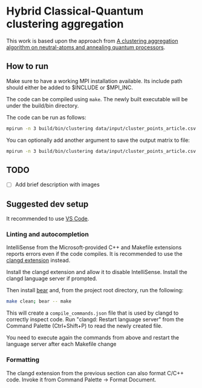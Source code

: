 # Hybrid Classical-Quantum clustering aggregation

This work is based upon the approach from [A clustering aggregation algorithm on neutral-atoms and annealing quantum processors](https://arxiv.org/pdf/2412.07558).

## How to run
Make sure to have a working MPI installation available. Its include path should either be added to $INCLUDE or $MPI_INC.

The code can be compiled using `make`. The newly built executable will be under the build/bin directory.

The code can be run as follows:
```bash
mpirun -n 3 build/bin/clustering data/input/cluster_points_article.csv
```
You can optionally add another argument to save the output matrix to file:
```bash
mpirun -n 3 build/bin/clustering data/input/cluster_points_article.csv example_output.txt
```
## TODO
- [ ] Add brief description with images

## Suggested dev setup
It recommended to use [VS Code](https://code.visualstudio.com/).
### Linting and autocompletion
IntelliSense from the Microsoft-provided C++ and Makefile extensions reports errors even if the code compiles.
It is recommended to use the [clangd extension](https://marketplace.visualstudio.com/items?itemName=llvm-vs-code-extensions.vscode-clangd) instead.

Install the clangd extension and allow it to disable IntelliSense. Install the clangd language server if prompted.

Then install [bear](https://github.com/rizsotto/Bear) and, from the project root directory, run the following:
```bash
make clean; bear -- make
```
This will create a `compile_commands.json` file that is used by clangd to correctly inspect code.
Run "clangd: Restart language server" from the Command Palette (Ctrl+Shift+P) to read the newly created file.

You need to execute again the commands from above and restart the language server after each Makefile change 
### Formatting
The clangd extension from the previous section can also format C/C++ code. Invoke it from Command Palette -> Format Document.
